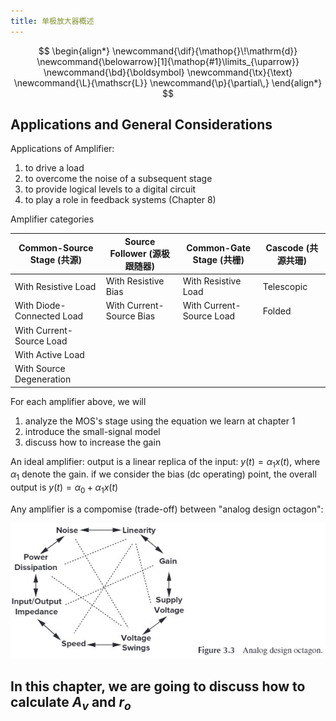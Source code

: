 ```yaml
---
title: 单极放大器概述
---
```


<!--more-->

$$
\begin{align*}
\newcommand{\dif}{\mathop{}\!\mathrm{d}}
\newcommand{\belowarrow}[1]{\mathop{#1}\limits_{\uparrow}}
\newcommand{\bd}{\boldsymbol}
\newcommand{\tx}{\text}
\newcommand{\L}{\mathscr{L}}
\newcommand{\p}{\partial\,}
\end{align*}
$$

## Applications and General Considerations

Applications of Amplifier:

1. to drive a load
2. to overcome the noise of a subsequent stage
3. to provide logical levels to a digital circuit
4. to play a role in feedback systems (Chapter 8)

Amplifier categories

|Common-Source Stage (共源)|Source Follower (源极跟随器)|Common-Gate Stage (共栅)|Cascode (共源共珊)|
|---|---|---|---|
|With Resistive Load |With Resistive Bias|With Resistive Load|Telescopic|
|With Diode-Connected Load|With Current-Source Bias|With Current-Source Load|Folded|
|With Current-Source Load|
|With Active Load|
|With Source Degeneration|

For each amplifier above, we will 

1. analyze the MOS's stage using the equation we learn at chapter 1
2. introduce the small-signal model
3. discuss how to increase the gain


An ideal amplifier: output is a linear replica of the input: $y(t)=\alpha_1 x(t)$, where $\alpha_1$ denote the gain. if we consider the bias (dc operating) point, the overall output is $y(t)=\alpha_0+\alpha_1 x(t)$

Any amplifier is a compomise (trade-off) between "analog design octagon":

![Figure 3.3 Analog design octagon](images/Figure%203.3%20Analog%20design%20octagon.jpg)

In this chapter, we are going to discuss how to calculate $A_v$ and $r_o$
---